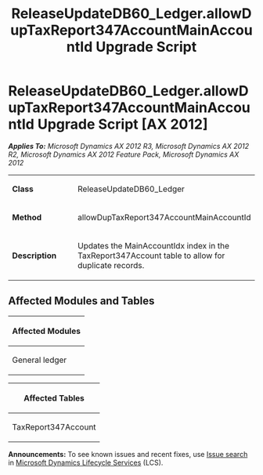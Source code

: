 ﻿---
title: ReleaseUpdateDB60_Ledger.allowDupTaxReport347AccountMainAccountId Upgrade Script
TOCTitle: ReleaseUpdateDB60_Ledger.allowDupTaxReport347AccountMainAccountId Upgrade Script
ms:assetid: ec465f3b-bfb7-4c97-ae3d-d8fa18aca8d5
ms:mtpsurl: https://msdn.microsoft.com/en-us/library/JJ719917(v=AX.60)
ms:contentKeyID: 49711989
ms.date: 05/18/2015
mtps_version: v=AX.60
---

# ReleaseUpdateDB60\_Ledger.allowDupTaxReport347AccountMainAccountId Upgrade Script [AX 2012]


_**Applies To:** Microsoft Dynamics AX 2012 R3, Microsoft Dynamics AX 2012 R2, Microsoft Dynamics AX 2012 Feature Pack, Microsoft Dynamics AX 2012_

<table>
<colgroup>
<col style="width: 50%" />
<col style="width: 50%" />
</colgroup>
<tbody>
<tr class="odd">
<td><p><strong>Class</strong></p></td>
<td><p>ReleaseUpdateDB60_Ledger</p></td>
</tr>
<tr class="even">
<td><p><strong>Method</strong></p></td>
<td><p>allowDupTaxReport347AccountMainAccountId</p></td>
</tr>
<tr class="odd">
<td><p><strong>Description</strong></p></td>
<td><p>Updates the MainAccountIdx index in the TaxReport347Account table to allow for duplicate records.</p></td>
</tr>
</tbody>
</table>


## Affected Modules and Tables

<table>
<colgroup>
<col style="width: 100%" />
</colgroup>
<thead>
<tr class="header">
<th><p>Affected Modules</p></th>
</tr>
</thead>
<tbody>
<tr class="odd">
<td><p>General ledger</p></td>
</tr>
</tbody>
</table>


<table>
<colgroup>
<col style="width: 100%" />
</colgroup>
<thead>
<tr class="header">
<th><p>Affected Tables</p></th>
</tr>
</thead>
<tbody>
<tr class="odd">
<td><p>TaxReport347Account</p></td>
</tr>
</tbody>
</table>

  
**Announcements:** To see known issues and recent fixes, use [Issue search](http://go.microsoft.com/fwlink/?linkid=389258) in [Microsoft Dynamics Lifecycle Services](http://go.microsoft.com/fwlink/?linkid=306505) (LCS).

